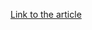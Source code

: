 [Link to the article](http://www.symantec.com/connect/blogs/patchwork-cyberespionage-group-expands-targets-governments-wide-range-industries)
